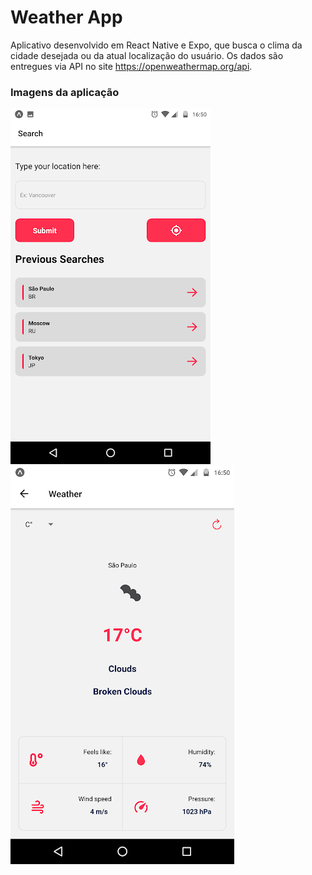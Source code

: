 # Weather App
Aplicativo desenvolvido em React Native e Expo, que busca o clima da cidade desejada ou da atual localização do usuário. Os dados são entregues via API no site https://openweathermap.org/api.

### Imagens da aplicação

![printscreen app](https://github.com/igorOsantana/weather_app/blob/main/weather_app2.png)
![printscreen app](https://github.com/igorOsantana/weather_app/blob/main/weather_app1.png)
